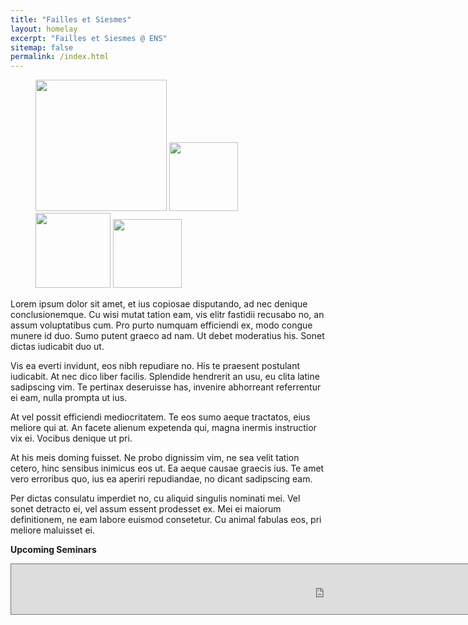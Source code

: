 ```yaml
---
title: "Failles et Siesmes"
layout: homelay
excerpt: "Failles et Siesmes @ ENS"
sitemap: false
permalink: /index.html
---
```


<figure class="fourth">
  <img src="{{ site.url }}{{ site.baseurl }}/images/logopic/Logo_Leiden.jpg" style="width: 210px">
  <img src="{{ site.url }}{{ site.baseurl }}/images/logopic/Logo_Nanofront.jpg" style="width: 110px">
  <img src="{{ site.url }}{{ site.baseurl }}/images/logopic/Logo_NWO.jpg" style="width: 120px">
  <img src="{{ site.url }}{{ site.baseurl }}/images/logopic/Logo_ERC.jpg" style="width: 110px">
</figure>


Lorem ipsum dolor sit amet, et ius copiosae disputando, ad nec denique conclusionemque. Cu wisi mutat tation eam, vis elitr fastidii recusabo no, an assum voluptatibus cum. Pro purto numquam efficiendi ex, modo congue munere id duo. Sumo putent graeco ad nam. Ut debet moderatius his. Sonet dictas iudicabit duo ut.

Vis ea everti invidunt, eos nibh repudiare no. His te praesent postulant iudicabit. At nec dico liber facilis. Splendide hendrerit an usu, eu clita latine sadipscing vim. Te pertinax deseruisse has, invenire abhorreant referrentur ei eam, nulla prompta ut ius.

At vel possit efficiendi mediocritatem. Te eos sumo aeque tractatos, eius meliore qui at. An facete alienum expetenda qui, magna inermis instructior vix ei. Vocibus denique ut pri.

At his meis doming fuisset. Ne probo dignissim vim, ne sea velit tation cetero, hinc sensibus inimicus eos ut. Ea aeque causae graecis ius. Te amet vero erroribus quo, ius ea aperiri repudiandae, no dicant sadipscing eam.

Per dictas consulatu imperdiet no, cu aliquid singulis nominati mei. Vel sonet detracto ei, vel assum essent prodesset ex. Mei ei maiorum definitionem, ne eam labore euismod consetetur. Cu animal fabulas eos, pri meliore maluisset ei.

<!--  [(more info)]({{ site.url }}{{ site.baseurl }}/vacancies) **!** -->
 
 
**Upcoming Seminars**
<div class="col-sm-12" id="seminars">
<iframe src="https://calendar.google.com/calendar/embed?showTitle=0&amp;showNav=0&amp;showDate=0&amp;showPrint=0&amp;showTabs=0&amp;showCalendars=0&amp;showTz=0&amp;mode=AGENDA&amp;height=300&amp;wkst=2&amp;bgcolor=%23ffffff&amp;src=semlabogeol%40gmail.com&amp;color=%231B887A&amp;ctz=Europe%2FParis" style="border:solid 1px #777" width="1000" height="80" frameborder="0" scrolling="no"></iframe>
</div>








